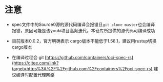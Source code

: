 # 注意

- spec文件中的Source0源的源代码编译会报错且`git clone master`也会编译报错，原因可能是该youki项目高频迭代，本仓库所提供的源代码可编译成功

- 目前版本0.0.2，官方明确表示 cargo版本不能低于1.58.1，建议用rustup切换cargo版本

- 在编译过程会 git [https://github.com/containers/oci-spec-rs](https://gitee.com/link?target=https%3A%2F%2Fgithub.com%2Fcontainers%2Foci-spec-rs) 建议编译时配置代理网络

